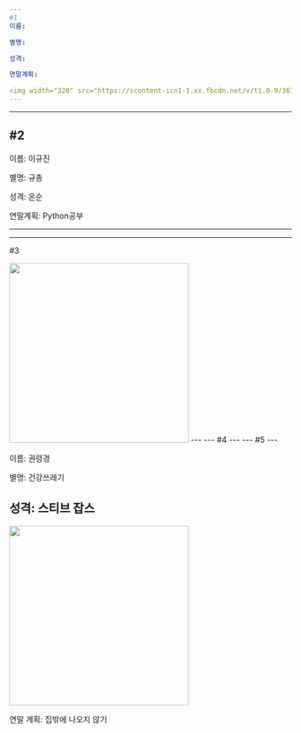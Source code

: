 ```yaml
---
#1
이름:

별명:

성격:

연말계획:

<img width="320" src="https://scontent-icn1-1.xx.fbcdn.net/v/t1.0-9/36722335_190504601616713_1426996518954467328_n.jpg?_nc_cat=102&_nc_ht=scontent-icn1-1.xx&oh=a7a8d3fe0273da425926fb48fc660f6c&oe=5C971DA4">
---
```

---
#2
---

이름: 이규진

별명: 규총

성격: 온순

연말계획: Python공부

---
---
#3

<img width="320" src="https://user-images.githubusercontent.com/34672273/50433830-00498d80-091e-11e9-80b5-ae395d270380.jpg">
---
---
#4
---
---
#5
---

이름: 권령경

별명: 건강쓰레기

성격: 스티브 잡스
---
<img width="320" src="https://user-images.githubusercontent.com/45252527/50433503-edce5480-091b-11e9-9de4-63a292ff028b.png">

연말 계획: 집밖에 나오지 않기
